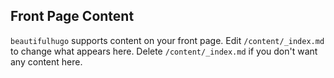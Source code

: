 ## Front Page Content

`beautifulhugo` supports content on your front page. Edit `/content/_index.md` to change what appears here. Delete `/content/_index.md` if you don't want any content here.